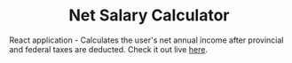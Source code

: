 <h1 style="text-align:center">Net Salary Calculator</h1>
<p>
  React application - Calculates the user's net annual income after provincial and federal taxes are deducted.
  Check it out live <a target="_blank" href="https://net-salary-calculator.firebaseapp.com">here</a>.
</p>
